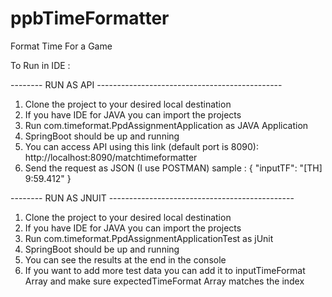 # ppbTimeFormatter
Format Time For a Game

To Run in IDE :

-------- RUN AS API ---------------------------------------------- 
1) Clone the project to your desired local destination
2) If you have IDE for JAVA you can import the projects
3) Run com.timeformat.PpdAssignmentApplication as JAVA Application
4) SpringBoot should be up and running 
5) You can access API using this link (default port is 8090):
   http://localhost:8090/matchtimeformatter
6) Send the request as JSON (I use POSTMAN)
   sample :
   {
    "inputTF": "[TH] 9:59.412"
   }
   
-------- RUN AS JNUIT ---------------------------------------------- 
1) Clone the project to your desired local destination
2) If you have IDE for JAVA you can import the projects
3) Run com.timeformat.PpdAssignmentApplicationTest as jUnit
4) SpringBoot should be up and running 
5) You can see the results at the end in the console
6) If you want to add more test data you can add it to inputTimeFormat Array and make sure expectedTimeFormat Array matches the index

   

   
 

